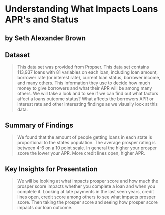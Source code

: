 # Understanding What Impacts Loans APR's and Status
## by Seth Alexander Brown


## Dataset

> This data set was provided from Propser. This data set contains 113,937 loans with 81 variables on each loan, including loan amount, borrower rate (or interest rate), current loan status, borrower income, and many others. This information they use to decide how much money to give borrowers and what their APR will be among many others. We will take a look and to see if we can find out what factors affect a loans outcome status? What affects the borrowers APR or interest rate and other interesting findings as we visually look at this data. 


## Summary of Findings

> We found that the amount of people getting loans in each state is proportional to the states population. The average prosper rating is between 4-6 on a 10 point scale. In general the higher your prosper score the lower your APR. More credit lines open, higher APR. 


## Key Insights for Presentation

> We will be looking at what impacts prosper score and how much the prosper score impacts whether you complete a loan and when you complete it. Looking at late payments in the last seen years, credit lines open, credit score among others to see what impacts prosper score. Then taking the prosper score and seeing how prosper score impacts our loan outcome.